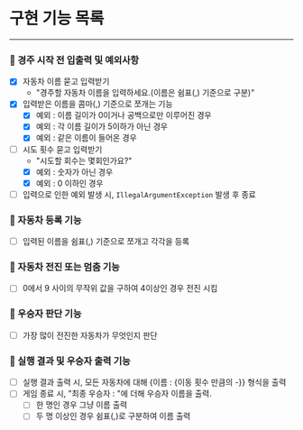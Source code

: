 # 구현 기능 목록

***

### 📍 경주 시작 전 입출력 및 예외사항

- [x] 자동차 이름 묻고 입력받기
    - "경주할 자동차 이름을 입력하세요.(이름은 쉼표(,) 기준으로 구분)"
- [x] 입력받은 이름을 콤마(,) 기준으로 쪼개는 기능
    - [x] 예외 : 이름 길이가 0이거나 공백으로만 이루어진 경우
    - [x] 예외 : 각 이름 길이가 5이하가 아닌 경우
    - [x] 예외 : 같은 이름이 들어온 경우
- [ ] 시도 횟수 묻고 입력받기
    - "시도할 회수는 몇회인가요?"
    - [x] 예외 : 숫자가 아닌 경우
    - [x] 예외 : 0 이하인 경우
- [ ] 입력으로 인한 예외 발생 시, <code>IllegalArgumentException</code> 발생 후 종료

### 📍 자동차 등록 기능

- [ ] 입력된 이름을 쉼표(,) 기준으로 쪼개고 각각을 등록

### 📍 자동차 전진 또는 멈춤 기능

- [ ] 0에서 9 사이의 무작위 값을 구하여 4이상인 경우 전진 시킴

### 📍 우승자 판단 기능

- [ ] 가장 많이 전진한 자동차가 무엇인지 판단

### 📍 실행 결과 및 우승자 출력 기능

- [ ] 실행 결과 출력 시, 모든 자동차에 대해 {이름 : {이동 횟수 만큼의 -}} 형식을 출력
- [ ] 게임 종료 시, "최종 우승자 : "에 더해 우승자 이름을 출력.
    - [ ] 한 명인 경우 그냥 이름 출력
    - [ ] 두 명 이상인 경우 쉼표(,)로 구분하여 이름 출력